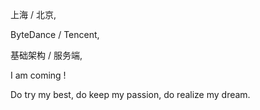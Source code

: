 上海 / 北京,

ByteDance /  Tencent,

基础架构 / 服务端,

I am coming !

Do try my best, do keep my passion, do realize my dream.
